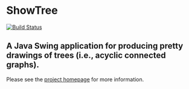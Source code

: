 # ShowTree #

[![Build Status](http://ci.yuvimasory.com/job/ShowTree/badge/icon)](http://ci.yuvimasory.com/job/ShowTree/)

## A Java Swing application for producing pretty drawings of trees (i.e., acyclic connected graphs). ##

Please see the [project homepage](http://ymasory.github.com/ShowTree/) for more information.
